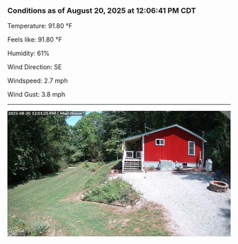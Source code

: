 ### Conditions as of August 20, 2025 at 12:06:41 PM CDT 

Temperature: 91.80 &deg;F

Feels like: 91.80 &deg;F

Humidity: 61%

Wind Direction: SE

Windspeed: 2.7 mph

Wind Gust: 3.8 mph

---

<img src="./images/latest.jpeg"/>

